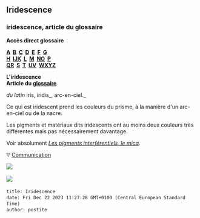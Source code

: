 ## Iridescence
### iridescence, article du glossaire
 **Accès direct glossaire**

**[A](a.html)  [B](b.html)  [C](c.html)  [D](d.html)  [E](e.html)  [F](f.html)  [G](g.html)  
[H](h.html)  [IJK](ijk.html)  [L](l.html)  [M](m.html)  [NO](no.html)  [P](p.html)  
[QR](qr.html)  [S](s.html)  [T](t.html)  [UV](uv.html)  [WXYZ](wxyz.html)**

**L'iridescence  
Article du [glossaire](glossaire.html)**

_du latin_ iris, iridis_, arc-en-ciel._

Ce qui est iridescent prend les couleurs du prisme, à la manière d'un arc-en-ciel ou de la nacre.

Les pigments et matériaux dits iridescents ont au moins deux couleurs très différentes mais pas nécessairement davantage.

Voir absolument _[Les pigments interférentiels, le mica](interferentielspigments.html)_.



![](images/flechebas.gif) [Communication](http://www.artrealite.com/annonceurs.htm) 

[![](https://cbonvin.fr/sites/regie.artrealite.com/visuels/campagne1.png)](index-2.html#20131014)

![](https://cbonvin.fr/sites/regie.artrealite.com/visuels/campagne2.png)
```
title: Iridescence
date: Fri Dec 22 2023 11:27:28 GMT+0100 (Central European Standard Time)
author: postite
```

